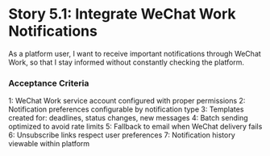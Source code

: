 # Story 5.1: Integrate WeChat Work Notifications

As a platform user,
I want to receive important notifications through WeChat Work,
so that I stay informed without constantly checking the platform.

### Acceptance Criteria
1: WeChat Work service account configured with proper permissions
2: Notification preferences configurable by notification type
3: Templates created for: deadlines, status changes, new messages
4: Batch sending optimized to avoid rate limits
5: Fallback to email when WeChat delivery fails
6: Unsubscribe links respect user preferences
7: Notification history viewable within platform
